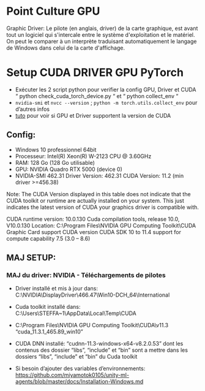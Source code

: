 # Point Culture GPU
Graphic Driver: Le pilote (en anglais, driver) de la carte graphique, est avant tout un logiciel qui s'intercale entre le système d'exploitation et le matériel. On peut le comparer à un interprète traduisant automatiquement le langage de Windows dans celui de la carte d'affichage.

# Setup CUDA DRIVER GPU PyTorch
- Exécuter les 2 script python pour verifier la config GPU, Driver et CUDA
“ python check_cuda_torch_device.py “ et “ python collect_env “
- ``` nvidia-smi ``` et ``` nvcc --version ``` ; ``` python -m torch.utils.collect_env ``` pour d’autres infos
- [tuto](https://stackoverflow.com/questions/60987997/why-torch-cuda-is-available-returns-false-even-after-installing-pytorch-with) pour voir si GPU et Driver supportent la version de CUDA 

## Config:
- Windows 10 professionnel 64bit
- Processeur: Intel(R) Xeon(R) W-2123 CPU @ 3.60GHz
- RAM: 128 Go (128 Go utilisable)
- GPU: NVIDIA Quadro RTX 5000 (device 0)
- NVIDIA-SMI 462.31    Driver Version: 462.31   CUDA Version: 11.2 (min driver >=456.38) 

Note: The CUDA Version displayed in this table does not indicate that the CUDA toolkit or runtime are actually installed on your system. This just indicates the latest version of CUDA your graphics driver is compatible with.

CUDA runtime version: 10.0.130
Cuda compilation tools, release 10.0, V10.0.130
Location:
C:\Program Files\NVIDIA GPU Computing Toolkit\CUDA
Graphic Card support CUDA version
CUDA SDK 10 to 11.4
support for compute capability 7.5 (3.0 – 8.6)

## MAJ SETUP:
### MAJ du driver: NVIDIA - Téléchargements de pilotes 

- Driver installé et mis à jour dans: C:\NVIDIA\DisplayDriver\466.47\Win10-DCH_64\International

- Cuda toolkit installé dans: C:\Users\STEFFA~1\AppData\Local\Temp\CUDA

- C:\Program Files\NVIDIA GPU Computing Toolkit\CUDA\v11.3
“cuda_11.3.1_465.89_win10”

- CUDA DNN installé: “cudnn-11.3-windows-x64-v8.2.0.53” dont les contenus des dossier “libs”, “include” et “bin” sont a mettre dans les dossiers “libs”, “include” et “bin” du Cuda toolkit

- Si besoin d’ajouter des variables d’environnements: https://github.com/miyamotok0105/unity-ml-agents/blob/master/docs/Installation-Windows.md
